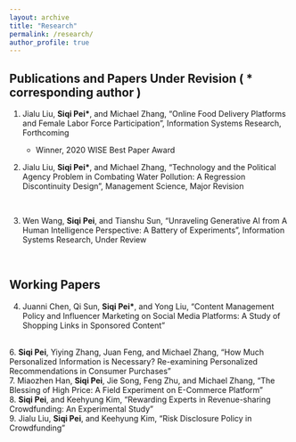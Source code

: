 ```yaml
---
layout: archive
title: "Research"
permalink: /research/
author_profile: true
---
```


## Publications and Papers Under Revision ( * corresponding author&nbsp;)

1. Jialu Liu, <b>Siqi Pei*</b>, and Michael Zhang, “Online Food Delivery Platforms and Female Labor Force Participation”, Information Systems Research, Forthcoming
    - Winner, 2020 WISE Best Paper Award    

2. Jialu Liu, <b>Siqi Pei*</b>, and Michael Zhang, “Technology and the Political Agency Problem in Combating Water Pollution: A Regression Discontinuity Design”, Management Science, Major Revision
<br> 

3. Wen Wang, <b>Siqi Pei</b>, and Tianshu Sun, “Unraveling Generative AI from A Human Intelligence Perspective: A Battery of Experiments”, Information Systems Research, Under Review
<br>

## Working Papers
4. Juanni Chen, Qi Sun, <b>Siqi Pei*</b>, and Yong Liu, “Content Management Policy and Influencer Marketing on Social Media Platforms: A Study of Shopping Links in Sponsored Content”  
<br>  
6. <b>Siqi Pei</b>, Yiying Zhang, Juan Feng, and Michael Zhang, “How Much Personalized Information is Necessary? Re-examining Personalized Recommendations in Consumer Purchases”  
<br>  
7. Miaozhen Han, <b>Siqi Pei</b>, Jie Song, Feng Zhu, and Michael Zhang,  “The Blessing of High Price: A Field Experiment on E-Commerce Platform”  
<br>  
8. <b>Siqi Pei</b>, and Keehyung Kim, “Rewarding Experts in Revenue-sharing Crowdfunding: An Experimental Study”  
<br>  
9. Jialu Liu, <b>Siqi Pei</b>, and Keehyung Kim, “Risk Disclosure Policy in Crowdfunding”  
<br>  


